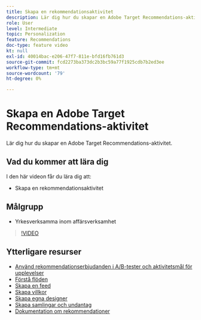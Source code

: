 ```yaml
---
title: Skapa en rekommendationsaktivitet
description: Lär dig hur du skapar en Adobe Target Recommendations-aktivitet.
role: User
level: Intermediate
topic: Personalization
feature: Recommendations
doc-type: feature video
kt: null
exl-id: 40014bac-e206-47f7-811e-bfd16fb761d3
source-git-commit: fcd2273ba373dc2b3bc59a77f1925cdb7b2ed3ee
workflow-type: tm+mt
source-wordcount: '79'
ht-degree: 0%

---
```


# Skapa en Adobe Target Recommendations-aktivitet

Lär dig hur du skapar en Adobe Target Recommendations-aktivitet.

## Vad du kommer att lära dig

I den här videon får du lära dig att:

* Skapa en rekommendationsaktivitet

## Målgrupp

* Yrkesverksamma inom affärsverksamhet

>[!VIDEO](https://video.tv.adobe.com/v/27688?quality=12)

## Ytterligare resurser

* [Använd rekommendationserbjudanden i A/B-tester och aktivitetsmål för upplevelser](use-recommendations-offers.md)
* [Förstå flöden](understanding-feeds.md)
* [Skapa en feed](create-a-feed.md)
* [Skapa villkor](create-criteria.md)
* [Skapa egna designer](create-custom-designs.md)
* [Skapa samlingar och undantag](create-collections-and-exclusions.md)
* [Dokumentation om rekommendationer](https://experienceleague.adobe.com/docs/target/using/recommendations/recommendations.html?lang=sv-SE)
